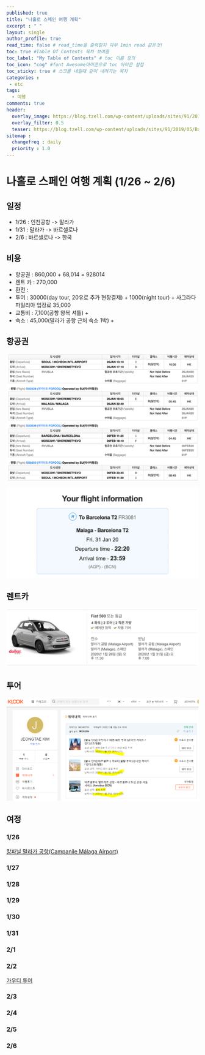 ```yaml
---
published: true
title: "나홀로 스페인 여행 계획"
excerpt : " "
layout: single
author_profile: true
read_time: false # read_time을 출력할지 여부 1min read 같은것!
toc: true #Table Of Contents 목차 보여줌
toc_label: "My Table of Contents" # toc 이름 정의
toc_icon: "cog" #font Awesome아이콘으로 toc 아이콘 설정
toc_sticky: true # 스크롤 내릴때 같이 내려가는 목차
categories :
 - etc
tags: 
  - 여행
comments: true
header:
  overlay_image: https://blog.tzell.com/wp-content/uploads/sites/91/2019/05/Banner_BarcelonaSpainParkGuell-.jpg
  overlay_filter: 0.5
  teaser: https://blog.tzell.com/wp-content/uploads/sites/91/2019/05/Banner_BarcelonaSpainParkGuell-.jpg
sitemap :
  changefreq : daily
  priority : 1.0
---
```


# 나홀로 스페인 여행 계획 (1/26 ~ 2/6)

## 일정 

- 1/26 : 인천공항 -> 말라가
- 1/31 : 말라가 -> 바르셀로나
- 2/6 : 바르셀로나 -> 한국

## 비용

- 항공권 : 860,000 + 68,014 = 928014
- 렌트 카 : 270,000 
- 환전 : 
- 투어 : 30000(day tour, 20유로 추가 현장결제) + 1000(night tour) + 사그라다 파밀리아 입장료 35,000
- 교통비 : 7,100(공항 왕복 셔틀) + 
- 숙소 : 45,000(말라가 공항 근처 숙소 1박) +

## 항공권

![ticket](/assets/images/ticket.png)

![ticket](/assets/images/ticket_1.png)

## 렌트카

![rent](/assets/images/rent.png)

## 투어 

![tour](/assets/images/tour.png)

## 여정

### 1/26

[캉파닐 말라가 공항(Campanile Málaga Airport)](https://kr.trip.com/hotels/detail?hotelid=752627)

### 1/27

### 1/28

### 1/29

### 1/30

### 1/31

### 2/1

### 2/2

[가우디 투어](https://www.zoomzoomtour.com/tour/2552)

### 2/3

### 2/4

### 2/5

### 2/6
